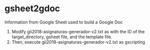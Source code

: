 # gsheet2gdoc
Information from Google Sheet used to build a Google Doc

1) Modify gii2018-asignaturas-generador-v2.txt as with the ID of the target_directory, gsheet file, and the template file.
2) Then, execute gii2018-asignaturas-generador-v2.txt as gscripting
